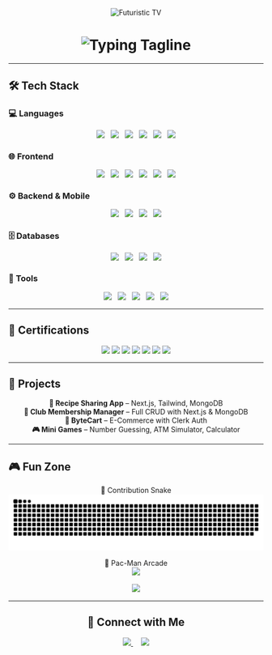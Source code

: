 <!-- 🔮 Futuristic Header -->
<p align="center">
  <img src="https://raw.githubusercontent.com/mhaseebhassan/mhaseebhassan/main/assets/futuristic-tv.svg" alt="Futuristic TV" width="700"/>
</p>

<h1 align="center">
  <img src="https://readme-typing-svg.herokuapp.com?font=Orbitron&size=28&duration=3000&pause=1000&color=00F7FF&center=true&vCenter=true&width=700&lines=Muhammad+Haseeb+Hassan;Full+Stack+%7C+Mobile+Developer;Flutter+%7C+React+%7C+Next.js+%7C+Firebase+%7C+MongoDB" alt="Typing Tagline" />
</h1>

---

## 🛠️ Tech Stack  

### 💻 Languages  
<p align="center">
  <img src="https://skillicons.dev/icons?i=c&theme=dark" height="55"/>&nbsp;&nbsp;
  <img src="https://skillicons.dev/icons?i=cpp&theme=dark" height="55"/>&nbsp;&nbsp;
  <img src="https://skillicons.dev/icons?i=java&theme=dark" height="55"/>&nbsp;&nbsp;
  <img src="https://skillicons.dev/icons?i=js&theme=dark" height="55"/>&nbsp;&nbsp;
  <img src="https://media.giphy.com/media/ln7z2eWriiQAllfVcn/giphy.gif" height="55"/>&nbsp;&nbsp;
  <img src="https://media.giphy.com/media/Sr8xDpMwVKOHUWDVRD/giphy.gif" height="55"/>
</p>

### 🌐 Frontend  
<p align="center">
  <img src="https://skillicons.dev/icons?i=html&theme=dark" height="55"/>&nbsp;&nbsp;
  <img src="https://skillicons.dev/icons?i=css&theme=dark" height="55"/>&nbsp;&nbsp;
  <img src="https://skillicons.dev/icons?i=tailwind&theme=dark" height="55"/>&nbsp;&nbsp;
  <img src="https://media.giphy.com/media/eNAsjO55tPbgaor7ma/giphy.gif" height="55"/>&nbsp;&nbsp;
  <img src="https://skillicons.dev/icons?i=nextjs&theme=dark" height="55"/>&nbsp;&nbsp;
  <img src="https://skillicons.dev/icons?i=wordpress&theme=dark" height="55"/>
</p>

### ⚙️ Backend & Mobile  
<p align="center">
  <img src="https://skillicons.dev/icons?i=nodejs&theme=dark" height="55"/>&nbsp;&nbsp;
  <img src="https://skillicons.dev/icons?i=express&theme=dark" height="55"/>&nbsp;&nbsp;
  <img src="https://media.giphy.com/media/du3J3cXyzhj75IOgvA/giphy.gif" height="55"/>&nbsp;&nbsp;
  <img src="https://media.giphy.com/media/Ri2TUcKlaOcaDBxFpY/giphy.gif" height="55"/>
</p>

### 🗄️ Databases  
<p align="center">
  <img src="https://media.giphy.com/media/cmCEsJZHYBPels360q/giphy.gif" height="55"/>&nbsp;&nbsp;
  <img src="https://skillicons.dev/icons?i=mongodb&theme=dark" height="55"/>&nbsp;&nbsp;
  <img src="https://skillicons.dev/icons?i=firebase&theme=dark" height="55"/>&nbsp;&nbsp;
  <img src="https://skillicons.dev/icons?i=postgresql&theme=dark" height="55"/>
</p>

### 🔧 Tools  
<p align="center">
  <img src="https://skillicons.dev/icons?i=git&theme=dark" height="55"/>&nbsp;&nbsp;
  <img src="https://skillicons.dev/icons?i=github&theme=dark" height="55"/>&nbsp;&nbsp;
  <img src="https://skillicons.dev/icons?i=linux&theme=dark" height="55"/>&nbsp;&nbsp;
  <img src="https://skillicons.dev/icons?i=postman&theme=dark" height="55"/>&nbsp;&nbsp;
  <img src="https://skillicons.dev/icons?i=vscode&theme=dark" height="55"/>
</p>

---

## 📜 Certifications  
<p align="center">
  <img src="https://img.shields.io/badge/Flutter%20%26%20Dart%20App%20Development-Packt-blue?style=for-the-badge&logo=flutter"/>
  <img src="https://img.shields.io/badge/Java%20Fundamentals-Coursera-orange?style=for-the-badge&logo=java"/>
  <img src="https://img.shields.io/badge/Crash%20Course%20on%20Python-Google-yellow?style=for-the-badge&logo=python"/>
  <img src="https://img.shields.io/badge/Flutter%20Mobile%20Apps-IBM-blue?style=for-the-badge&logo=flutter"/>
  <img src="https://img.shields.io/badge/Data%20Persistence%20%26%20Firebase-Packt-green?style=for-the-badge&logo=firebase"/>
  <img src="https://img.shields.io/badge/Getting%20Started%20with%20Flutter-Packt-purple?style=for-the-badge&logo=flutter"/>
  <img src="https://img.shields.io/badge/Advanced%20Flutter%20UI-Packt-pink?style=for-the-badge&logo=flutter"/>
</p>

---

## 🚀 Projects  
<p align="center">
  <b>📱 Recipe Sharing App</b> – Next.js, Tailwind, MongoDB <br/>
  <b>👥 Club Membership Manager</b> – Full CRUD with Next.js & MongoDB <br/>
  <b>🛒 ByteCart</b> – E-Commerce with Clerk Auth <br/>
  <b>🎮 Mini Games</b> – Number Guessing, ATM Simulator, Calculator <br/>
</p>

---

## 🎮 Fun Zone  

<p align="center">
  🐍 Contribution Snake  
  <br/>
  <img src="https://raw.githubusercontent.com/Platane/snk/output/github-contribution-grid-snake-dark.svg" alt="snake animation"/>
</p>

<p align="center">
  👾 Pac-Man Arcade  
  <br/>
  <img src="https://raw.githubusercontent.com/mayhemantt/mayhemantt/main/pacman.svg" height="150"/>
</p>

<p align="center">
  <img src="https://capsule-render.vercel.app/api?type=waving&height=120&color=0:00f7ff,100:000000&text=Game+On!&fontAlign=50&fontAlignY=35&fontColor=ffffff&fontSize=28&animation=twinkling&font=Orbitron" />
</p>

---

<h2 align="center">🔗 Connect with Me</h2>
<p align="center">
  <a href="https://www.linkedin.com/in/muhammad-haseeb-hassan-9397a22b5">
    <img src="https://skillicons.dev/icons?i=linkedin&theme=dark" height="60"/>
  </a>
  &nbsp;&nbsp;&nbsp;
  <a href="https://github.com/mhaseebhassan">
    <img src="https://skillicons.dev/icons?i=github&theme=dark" height="60"/>
  </a>
</p>
